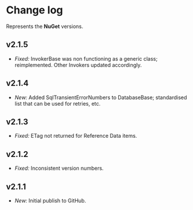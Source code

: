 ﻿# Change log

Represents the **NuGet** versions.

## v2.1.5
- *Fixed:* InvokerBase was non functioning as a generic class; reimplemented. Other Invokers updated accordingly.

## v2.1.4
- *New:* Added SqlTransientErrorNumbers to DatabaseBase; standardised list that can be used for retries, etc.

## v2.1.3
- *Fixed:* ETag not returned for Reference Data items.

## v2.1.2
- *Fixed:* Inconsistent version numbers.

## v2.1.1
- *New:* Initial publish to GitHub.